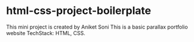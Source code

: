 # html-css-project-boilerplate
This mini project is created by Aniket Soni
This is a basic parallax portfolio website
TechStack: HTML, CSS.
